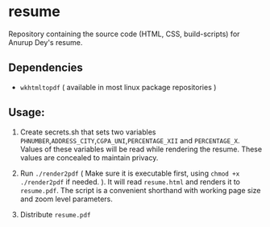 # resume

Repository containing the source code (HTML, CSS, build-scripts) for Anurup
Dey's resume. 

## Dependencies

- `wkhtmltopdf` ( available in most linux package repositories )

## Usage:

1. Create secrets.sh that sets two variables
   `PHNUMBER`,`ADDRESS_CITY`,`CGPA_UNI`,`PERCENTAGE_XII` and `PERCENTAGE_X`.
   Values of these variables will be read while rendering the resume. These
   values are concealed to maintain privacy.

1. Run `./render2pdf` ( Make sure it is executable first, using `chmod +x
   ./render2pdf` if needed. ). It will read `resume.html` and renders it to
   `resume.pdf`. The script is a convenient shorthand with working page size
   and zoom level parameters. 

1. Distribute `resume.pdf`
